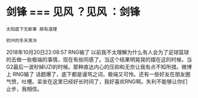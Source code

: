 # 剑锋 === 见风 ？见风 ：剑锋
```
太阳底下无新事 颇有道理

杭州的冬天真冷
```
2018年10月20日22:08:57 RNG输了
   以前我不太理解为什么有人会为了足球篮球的去做一些极端的事情，现在有些同感了。当这个结果明晃晃的摆在这的时候，当G2最后一波秒掉UZI的时候。那种直达内心的压抑和无奈让我有点不知所措。微博上 RNG输了 话题爆了，底下都是谩骂之词，极端又可怜。还有一些好友在朋友圈气愤，吐槽。呆坐在这里已经好长时间了，我好喜欢RNG啊。失利不能够让你们止步，我相信。
